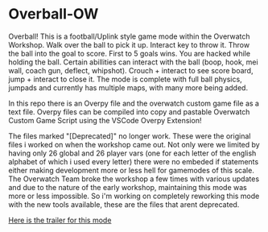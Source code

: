 # Overball-OW

Overball! This is a football/Uplink style game mode within the Overwatch Workshop. Walk over the ball to pick it up. Interact key to throw it. Throw the ball into the goal to score. First to 5 goals wins. You are hacked while holding the ball. Certain abillities can interact with the ball (boop, hook, mei wall, coach gun, deflect, whipshot). Crouch + interact to see score board, jump + interact to close it. The mode is complete with full ball physics, jumpads and currently has multiple maps, with many more being added. 

In this repo there is an Overpy file and the overwatch custom game file as a text file. Overpy files can be compiled into copy and pastable Overwatch Custom Game Script using the VSCode Overpy Extension!

The files marked "[Deprecated]" no longer work. These were the original files i worked on when the workshop came out. Not only were we limited by having only 26 global and 26 player vars (one for each letter of the english alphabet of which i used every letter) there were no embeded if statements either making development more or less hell for gamemodes of this scale. The Overwatch Team broke the workshop a few times with various updates and due to the nature of the early workshop, maintaining this mode was more or less impossible. So i'm working on completely reworking this mode with the new tools available, these are the files that arent deprecated. 

[Here is the trailer for this mode](https://www.youtube.com/watch?v=Txsg7gFjCBE)
